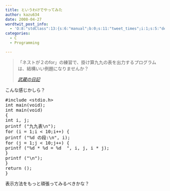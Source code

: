 ```yaml
---
title: というわけでやってみた
author: kazu634
date: 2008-04-27
wordtwit_post_info:
  - 'O:8:"stdClass":13:{s:6:"manual";b:0;s:11:"tweet_times";i:1;s:5:"delay";i:0;s:7:"enabled";i:1;s:10:"separation";s:2:"60";s:7:"version";s:3:"3.7";s:14:"tweet_template";b:0;s:6:"status";i:2;s:6:"result";a:0:{}s:13:"tweet_counter";i:2;s:13:"tweet_log_ids";a:1:{i:0;i:3947;}s:9:"hash_tags";a:0:{}s:8:"accounts";a:1:{i:0;s:7:"kazu634";}}'
categories:
  - C
  - Programming

---
```

<div class="section">
<blockquote title="武蔵の日記" cite="http://d.hatena.ne.jp/sirocco634/">
<p>
      「ネストが２のfor」の練習で、掛け算九九の表を出力するプログラムは、結構いい例題になりませんか？
</p>
    
<p>
<cite><a href="http://d.hatena.ne.jp/sirocco634/" onclick="__gaTracker('send', 'event', 'outbound-article', 'http://d.hatena.ne.jp/sirocco634/', '武蔵の日記');" target="_blank">武蔵の日記</a></cite>
</p>
</blockquote>
  
<p>
    こんな感じかしら？
</p>
  
<pre class="syntax-highlight">
<span class="synPreProc">#include </span><span class="synConstant">&#60;stdio.h&#62;</span>
<span class="synType">int</span> main(<span class="synType">void</span>);
<span class="synType">int</span> main(<span class="synType">void</span>)
{
<span class="synType">int</span> i, j;
printf (<span class="synConstant">&#34;九九表</span><span class="synSpecial">\n</span><span class="synConstant">&#34;</span>);
<span class="synStatement">for</span> (i = <span class="synConstant">1</span>;i &#60; <span class="synConstant">10</span>;i++) {
printf (<span class="synConstant">&#34;</span><span class="synSpecial">%d</span><span class="synConstant"> の段:</span><span class="synSpecial">\n</span><span class="synConstant">&#34;</span>, i);
<span class="synStatement">for</span> (j = <span class="synConstant">1</span>;j &#60; <span class="synConstant">10</span>;j++) {
printf (<span class="synConstant">&#34;</span><span class="synSpecial">%d</span><span class="synConstant"> * </span><span class="synSpecial">%d</span><span class="synConstant"> = </span><span class="synSpecial">%d</span><span class="synConstant">  &#34;</span>, i, j, i * j);
}
printf (<span class="synConstant">&#34;</span><span class="synSpecial">\n</span><span class="synConstant">&#34;</span>);
}
<span class="synStatement">return</span> (<span class="synConstant"></span>);
}
</pre>
  
<p>
    表示方法をもっと頑張ってみるべきかな？
</p>
</div>
